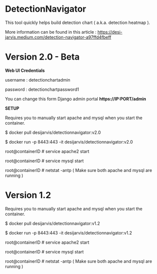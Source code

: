 # DetectionNavigator

This tool quickly helps build detection chart ( a.k.a. detection heatmap ).

More information can be found in this article : https://desi-jarvis.medium.com/detection-navigator-a97ffd4fbeff

# Version 2.0 - Beta 

**Web UI Credentials**

username : detectionchartadmin

password : detectionchartpassword1

You can change this form Django admin portal **https://IP:PORT/admin**

**SETUP**

Requires you to manually start apache and mysql when you start the container. 

$ docker pull desijarvis/detectionnavigator:v2.0

$ docker run -p 8443:443 -it desijarvis/detectionnavigator:v2.0          

root@containerID # service apache2 start                                

root@containerID # service mysql start

root@containerID # netstat -antp                                        ( Make sure both apache and mysql are running )

# Version 1.2  

Requires you to manually start apache and mysql when you start the container. 

$ docker pull desijarvis/detectionnavigator:v1.2

$ docker run -p 8443:443 -it desijarvis/detectionnavigator:v1.2          

root@containerID # service apache2 start

root@containerID # service mysql start

root@containerID # netstat -antp                                        ( Make sure both apache and mysql are running )
